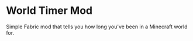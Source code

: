 # World Timer Mod

Simple Fabric mod that tells you how long you've been in a Minecraft world for. 
